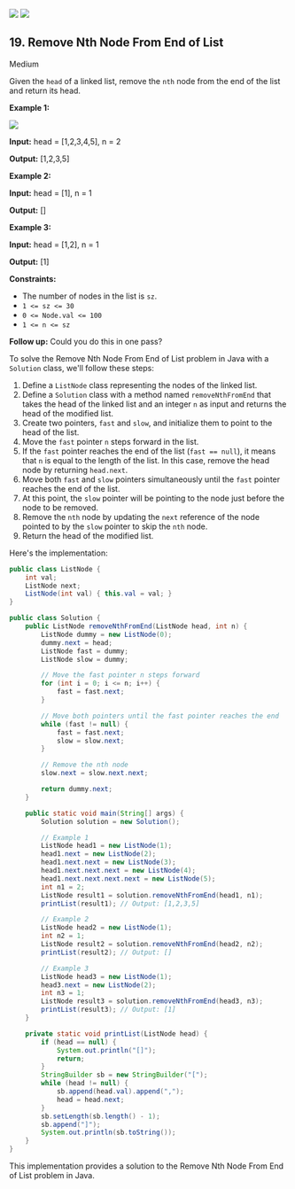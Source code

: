 [![](https://img.shields.io/github/stars/LeetCode-in-Cpp/LeetCode-in-Cpp?label=Stars&style=flat-square)](https://github.com/LeetCode-in-Cpp/LeetCode-in-Cpp)
[![](https://img.shields.io/github/forks/LeetCode-in-Cpp/LeetCode-in-Cpp?label=Fork%20me%20on%20GitHub%20&style=flat-square)](https://github.com/LeetCode-in-Cpp/LeetCode-in-Cpp/fork)

## 19\. Remove Nth Node From End of List

Medium

Given the `head` of a linked list, remove the `nth` node from the end of the list and return its head.

**Example 1:**

![](https://assets.leetcode.com/uploads/2020/10/03/remove_ex1.jpg)

**Input:** head = [1,2,3,4,5], n = 2

**Output:** [1,2,3,5] 

**Example 2:**

**Input:** head = [1], n = 1

**Output:** [] 

**Example 3:**

**Input:** head = [1,2], n = 1

**Output:** [1] 

**Constraints:**

*   The number of nodes in the list is `sz`.
*   `1 <= sz <= 30`
*   `0 <= Node.val <= 100`
*   `1 <= n <= sz`

**Follow up:** Could you do this in one pass?

To solve the Remove Nth Node From End of List problem in Java with a `Solution` class, we'll follow these steps:

1. Define a `ListNode` class representing the nodes of the linked list.
2. Define a `Solution` class with a method named `removeNthFromEnd` that takes the head of the linked list and an integer `n` as input and returns the head of the modified list.
3. Create two pointers, `fast` and `slow`, and initialize them to point to the head of the list.
4. Move the `fast` pointer `n` steps forward in the list.
5. If the `fast` pointer reaches the end of the list (`fast == null`), it means that `n` is equal to the length of the list. In this case, remove the head node by returning `head.next`.
6. Move both `fast` and `slow` pointers simultaneously until the `fast` pointer reaches the end of the list.
7. At this point, the `slow` pointer will be pointing to the node just before the node to be removed.
8. Remove the `nth` node by updating the `next` reference of the node pointed to by the `slow` pointer to skip the `nth` node.
9. Return the head of the modified list.

Here's the implementation:

```java
public class ListNode {
    int val;
    ListNode next;
    ListNode(int val) { this.val = val; }
}

public class Solution {
    public ListNode removeNthFromEnd(ListNode head, int n) {
        ListNode dummy = new ListNode(0);
        dummy.next = head;
        ListNode fast = dummy;
        ListNode slow = dummy;

        // Move the fast pointer n steps forward
        for (int i = 0; i <= n; i++) {
            fast = fast.next;
        }

        // Move both pointers until the fast pointer reaches the end
        while (fast != null) {
            fast = fast.next;
            slow = slow.next;
        }

        // Remove the nth node
        slow.next = slow.next.next;

        return dummy.next;
    }

    public static void main(String[] args) {
        Solution solution = new Solution();

        // Example 1
        ListNode head1 = new ListNode(1);
        head1.next = new ListNode(2);
        head1.next.next = new ListNode(3);
        head1.next.next.next = new ListNode(4);
        head1.next.next.next.next = new ListNode(5);
        int n1 = 2;
        ListNode result1 = solution.removeNthFromEnd(head1, n1);
        printList(result1); // Output: [1,2,3,5]

        // Example 2
        ListNode head2 = new ListNode(1);
        int n2 = 1;
        ListNode result2 = solution.removeNthFromEnd(head2, n2);
        printList(result2); // Output: []

        // Example 3
        ListNode head3 = new ListNode(1);
        head3.next = new ListNode(2);
        int n3 = 1;
        ListNode result3 = solution.removeNthFromEnd(head3, n3);
        printList(result3); // Output: [1]
    }

    private static void printList(ListNode head) {
        if (head == null) {
            System.out.println("[]");
            return;
        }
        StringBuilder sb = new StringBuilder("[");
        while (head != null) {
            sb.append(head.val).append(",");
            head = head.next;
        }
        sb.setLength(sb.length() - 1);
        sb.append("]");
        System.out.println(sb.toString());
    }
}
```

This implementation provides a solution to the Remove Nth Node From End of List problem in Java.